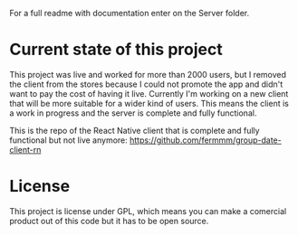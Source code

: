 For a full readme with documentation enter on the Server folder.

# Current state of this project

This project was live and worked for more than 2000 users, but I removed the client from the stores because I could not promote the app and didn't want to pay the cost of having it live. Currently I'm working on a new client that will be more suitable for a wider kind of users. This means the client is a work in progress and the server is complete and fully functional.

This is the repo of the React Native client that is complete and fully functional but not live anymore:
https://github.com/fermmm/group-date-client-rn

# License

This project is license under GPL, which means you can make a comercial product out of this code but it has to be open source.
